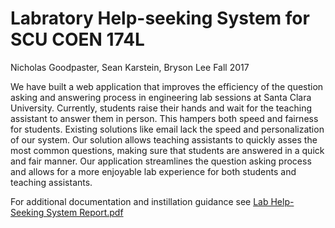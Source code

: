 # Labratory Help-seeking System for SCU COEN 174L
Nicholas Goodpaster, Sean Karstein, Bryson Lee
Fall 2017

We have built a web application that improves the efficiency of the question asking and
answering process in engineering lab sessions at Santa Clara University. Currently, students
raise their hands and wait for the teaching assistant to answer them in person. This hampers
both speed and fairness for students. Existing solutions like email lack the speed and
personalization of our system. Our solution allows teaching assistants to quickly asses the
most common questions, making sure that students are answered in a quick and fair manner.
Our application streamlines the question asking process and allows for a more enjoyable lab
experience for both students and teaching assistants.

For additional documentation and instillation guidance see [Lab Help-Seeking System Report.pdf](https://github.com/skarstein/lab-help-scu/blob/master/Lab%20Help-Seeking%20System%20Report.pdf)
